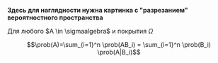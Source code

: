 **Здесь для наглядности нужна картинка с "разрезанием" вероятностного пространства**

Для любого $A \in \sigmaalgebra$ и покрытия $\Omega$ 

$$\prob(A)=\sum_{i=1}^n \prob(AB_i) = \sum_{i=1}^n \prob(B_i) \prob(A|B_i)$$
